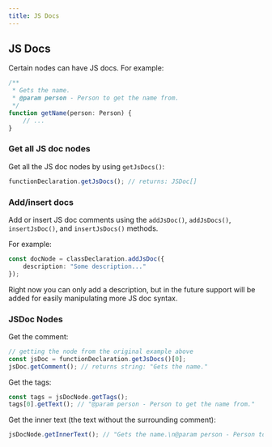 ```yaml
---
title: JS Docs
---
```


## JS Docs

Certain nodes can have JS docs. For example:

```typescript
/**
 * Gets the name.
 * @param person - Person to get the name from.
 */
function getName(person: Person) {
    // ...
}
```

### Get all JS doc nodes

Get all the JS doc nodes by using `getJsDocs()`:

```typescript
functionDeclaration.getJsDocs(); // returns: JSDoc[]
```

### Add/insert docs

Add or insert JS doc comments using the `addJsDoc()`, `addJsDocs()`, `insertJsDoc()`, and `insertJsDocs()` methods.

For example:

```typescript
const docNode = classDeclaration.addJsDoc({
    description: "Some description..."
});
```

Right now you can only add a description, but in the future support will be added for easily manipulating more JS doc syntax.

### JSDoc Nodes

Get the comment:

```typescript
// getting the node from the original example above
const jsDoc = functionDeclaration.getJsDocs()[0];
jsDoc.getComment(); // returns string: "Gets the name."
```

Get the tags:

```typescript
const tags = jsDocNode.getTags();
tags[0].getText(); // "@param person - Person to get the name from."
```

Get the inner text (the text without the surrounding comment):

```typescript
jsDocNode.getInnerText(); // "Gets the name.\n@param person - Person to get the name from."
```
